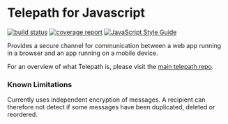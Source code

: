 Telepath for Javascript
=======================

[![build status](https://gitlab.ta.philips.com/blockchain-lab/telepath-js/badges/master/build.svg)](https://gitlab.ta.philips.com/blockchain-lab/telepath-js/commits/master)
[![coverage report](https://gitlab.ta.philips.com/blockchain-lab/telepath-js/badges/master/coverage.svg)](https://gitlab.ta.philips.com/blockchain-lab/telepath-js/commits/master)
[![JavaScript Style Guide](https://img.shields.io/badge/code_style-standard-brightgreen.svg)](https://standardjs.com)

Provides a secure channel for communication between a web app running in a browser and an app running on a mobile device.

For an overview of what Telepath is, please visit the [main telepath repo][1].

### Known Limitations

Currently uses independent encryption of messages. A recipient can therefore not detect if some messages have been duplicated, deleted or reordered.

[1]: https://gitlab.ta.philips.com/blockchain-lab/telepath
